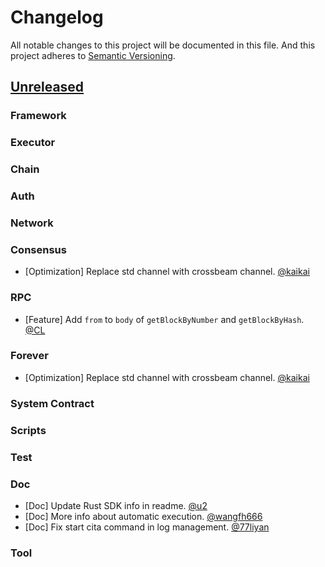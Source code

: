 # Changelog

All notable changes to this project will be documented in this file. And this project adheres to [Semantic Versioning](https://semver.org/spec/v2.0.0.html).

## [Unreleased]

### Framework

### Executor

### Chain

### Auth

### Network

### Consensus

- [Optimization] Replace std channel with crossbeam channel. [@kaikai]

### RPC

- [Feature] Add `from` to `body` of `getBlockByNumber` and `getBlockByHash`. [@CL]

### Forever

- [Optimization] Replace std channel with crossbeam channel. [@kaikai]

### System Contract

### Scripts

### Test

### Doc

- [Doc] Update Rust SDK info in readme. [@u2]
- [Doc] More info about automatic execution. [@wangfh666]
- [Doc] Fix start cita command in log management. [@77liyan]

### Tool

[Unreleased]: https://github.com/cryptape/cita/compare/v0.22.0...HEAD

[@CL]: https://github.com/classicalliu
[@u2]: https://github.com/u2
[@wangfh666]: https://github.com/wangfh666
[@77liyan]: https://github.com/77liyan
[@kaikai]: https://github.com/kaikai1024
